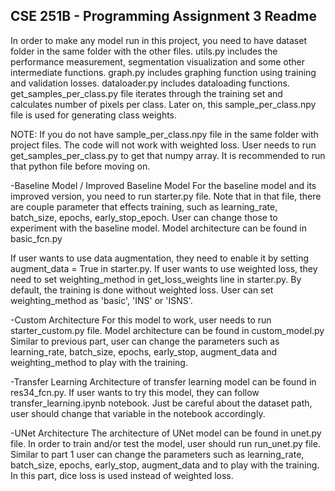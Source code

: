 CSE 251B - Programming Assignment 3 Readme
------------------------------------------
In order to make any model run in this project, you need to have dataset folder in the same folder with the other files.
utils.py includes the performance measurement, segmentation visualization and some other intermediate functions.
graph.py includes graphing function using training and validation losses.
dataloader.py includes dataloading functions.
get_samples_per_class.py file iterates through the training set and calculates number of pixels per class. Later on, this
sample_per_class.npy file is used for generating class weights.

NOTE: If you do not have sample_per_class.npy file in the same folder with project files. The code will not work with weighted
loss. User needs to run get_samples_per_class.py to get that numpy array. It is recommended to run that python file before
moving on.

-Baseline Model / Improved Baseline Model
For the baseline model and its improved version, you need to run starter.py file. Note that in that file, there are couple
parameter that effects training, such as learning_rate, batch_size, epochs, early_stop_epoch. User can change those to
experiment with the baseline model. Model architecture can be found in basic_fcn.py

If user wants to use data augmentation, they need to enable it by setting augment_data = True in starter.py.
If user wants to use weighted loss, they need to set weighting_method in get_loss_weights line in starter.py. By default,
the training is done without weighted loss. User can set weighting_method as 'basic', 'INS' or 'ISNS'.

-Custom Architecture
For this model to work, user needs to run starter_custom.py file. Model architecture can be found in custom_model.py Similar 
to previous part, user can change the parameters such as learning_rate, batch_size, epochs, early_stop, augment_data and 
weighting_method to play with the training.
 
-Transfer Learning
Architecture of transfer learning model can be found in res34_fcn.py. If user wants to try this model, they can follow
transfer_learning.ipynb notebook. Just be careful about the dataset path, user should change that variable in the notebook
accordingly.

-UNet Architecture
The architecture of UNet model can be found in unet.py file. In order to train and/or test the model, user should run
run_unet.py file. Similar to part 1 user can change the parameters such as learning_rate, batch_size, epochs, early_stop, 
augment_data and to play with the training. In this part, dice loss is used instead of weighted loss.
